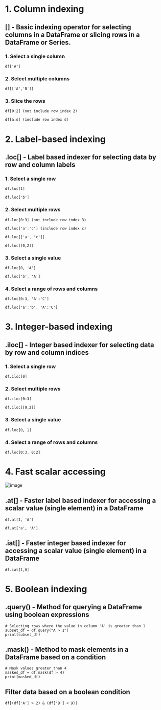 # 1. Column indexing

## [] -  Basic indexing operator for selecting columns in a DataFrame or slicing rows in a DataFrame or Series.

### 1. Select a single column

    df['A']

### 2. Select multiple columns

    df[['A','B']]

### 3. Slice the rows

    df[0:2] (not include row index 2)
    
    df[a:d] (include row index d)

# 2. Label-based indexing

## .loc[] - Label based indexer for selecting data by row and column labels

### 1. Select a single row

    df.loc[1]
    
    df.loc['b']
    
### 2. Select multiple rows

    df.loc[0:3] (not include row index 3)
    
    df.loc['a':'c'] (include row index c)
    
    df.loc[['a', 'c']]
  
    df.loc[[0,2]]
    
### 3. Select a single value

    df.loc[0, 'A']

    df.loc['b', 'A']
    
### 4. Select a range of rows and columns

    df.loc[0:3, 'A':'C']
    
    df.loc['a':'b', 'A':'C']

# 3. Integer-based indexing

## .iloc[] - Integer based indexer for selecting data by row and column indices

### 1. Select a single row

    df.iloc[0]
    
### 2. Select multiple rows

    df.iloc[0:3]
    
    df.iloc[[0,2]]
    
### 3. Select a single value

    df.loc[0, 1]
    
### 4. Select a range of rows and columns

    df.loc[0:3, 0:2]

# 4. Fast scalar accessing

![image](https://user-images.githubusercontent.com/60442877/232183868-e3678803-6517-4eeb-8017-05b396164396.png)
    
## .at[] - Faster label based indexer for accessing a scalar value (single element) in a DataFrame

    df.at[1, 'A']

    df.at['a', 'A']
    
## .iat[] - Faster integer based indexer for accessing a scalar value (single element) in a DataFrame

    df.iat[1,0]


# 5. Boolean indexing

## .query() - Method for querying a DataFrame using boolean expressions

    # Selecting rows where the value in column 'A' is greater than 1
    subset_df = df.query("A > 1")
    print(subset_df)

## .mask() - Method to mask elements in a DataFrame based on a condition

    # Mask values greater than 4
    masked_df = df.mask(df > 4)
    print(masked_df)

## Filter data based on a boolean condition 

    df[(df['A'] > 2) & (df['B'] < 9)]







